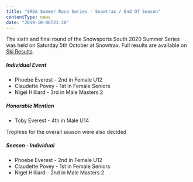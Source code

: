 ```yaml
---
title: "SRSA Summer Race Series - Snowtrax / End Of Season"
contentType: news
date: "2019-10-06T21:30"
---
```


The sixth and final round of the Snowsports South 2020 Summer Series was held on Saturday 5th
October at Snowtrax. Full results are available on [Ski Results](https://skiresults.co.uk/events/1003).

##### Individual Event
* Phoebe Everest - 2nd in Female U12
* Claudette Povey - 1st in Female Seniors
* Nigel Hilliard - 3rd in Male Masters 2

##### Honorable Mention
* Toby Everest - 4th in Male U14

Trophies for the overall season were also decided

##### Season - Individual
* Phoebe Everest - 2nd in Female U12
* Claudette Povey - 1st in Female Seniors
* Nigel Hilliard - 2nd in Male Masters 2
